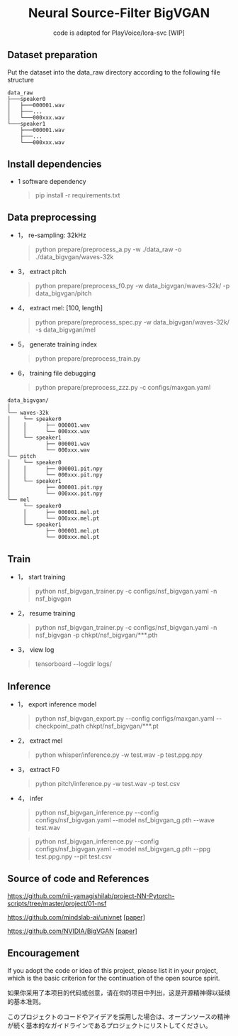 <div align="center">
<h1> Neural Source-Filter BigVGAN </h1>

code is adapted for PlayVoice/lora-svc [WIP]

</div>

## Dataset preparation

Put the dataset into the data_raw directory according to the following file structure
```shell
data_raw
├───speaker0
│   ├───000001.wav
│   ├───...
│   └───000xxx.wav
└───speaker1
    ├───000001.wav
    ├───...
    └───000xxx.wav
```

## Install dependencies

- 1 software dependency
  
  > pip install -r requirements.txt

## Data preprocessing

- 1， re-sampling: 32kHz

    > python prepare/preprocess_a.py -w ./data_raw -o ./data_bigvgan/waves-32k

- 3， extract pitch

    > python prepare/preprocess_f0.py -w data_bigvgan/waves-32k/ -p data_bigvgan/pitch

- 4， extract mel: [100, length]

    > python prepare/preprocess_spec.py -w data_bigvgan/waves-32k/ -s data_bigvgan/mel

- 5， generate training index

    > python prepare/preprocess_train.py

- 6， training file debugging

    > python prepare/preprocess_zzz.py -c configs/maxgan.yaml

```shell
data_bigvgan/
│
└── waves-32k
│    └── speaker0
│    │      ├── 000001.wav
│    │      └── 000xxx.wav
│    └── speaker1
│           ├── 000001.wav
│           └── 000xxx.wav
└── pitch
│    └── speaker0
│    │      ├── 000001.pit.npy
│    │      └── 000xxx.pit.npy
│    └── speaker1
│           ├── 000001.pit.npy
│           └── 000xxx.pit.npy
└── mel
     └── speaker0
     │      ├── 000001.mel.pt
     │      └── 000xxx.mel.pt
     └── speaker1
            ├── 000001.mel.pt
            └── 000xxx.mel.pt

```

## Train

- 1， start training

    > python nsf_bigvgan_trainer.py -c configs/nsf_bigvgan.yaml -n nsf_bigvgan

- 2， resume training

    > python nsf_bigvgan_trainer.py -c configs/nsf_bigvgan.yaml -n nsf_bigvgan -p chkpt/nsf_bigvgan/***.pth

- 3， view log

    > tensorboard --logdir logs/


## Inference

- 1， export inference model

    > python nsf_bigvgan_export.py --config configs/maxgan.yaml --checkpoint_path chkpt/nsf_bigvgan/***.pt

- 2， extract mel

    > python whisper/inference.py -w test.wav -p test.ppg.npy

- 3， extract F0

    > python pitch/inference.py -w test.wav -p test.csv

- 4， infer

    > python nsf_bigvgan_inference.py --config configs/nsf_bigvgan.yaml --model nsf_bigvgan_g.pth --wave test.wav

    > python nsf_bigvgan_inference.py --config configs/nsf_bigvgan.yaml --model nsf_bigvgan_g.pth --ppg test.ppg.npy --pit test.csv


## Source of code and References

https://github.com/nii-yamagishilab/project-NN-Pytorch-scripts/tree/master/project/01-nsf

https://github.com/mindslab-ai/univnet [[paper]](https://arxiv.org/abs/2106.07889)

https://github.com/NVIDIA/BigVGAN [[paper]](https://arxiv.org/abs/2206.04658)


## Encouragement
If you adopt the code or idea of this project, please list it in your project, which is the basic criterion for the continuation of the open source spirit.

如果你采用了本项目的代码或创意，请在你的项目中列出，这是开源精神得以延续的基本准则。

このプロジェクトのコードやアイデアを採用した場合は、オープンソースの精神が続く基本的なガイドラインであるプロジェクトにリストしてください。
